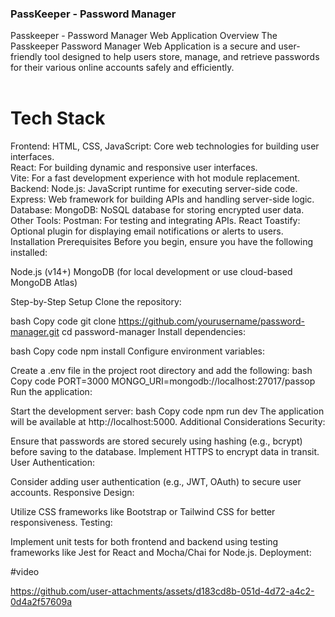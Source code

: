 ### PassKeeper - Password Manager

Passkeeper - Password Manager Web Application
Overview
The Passkeeper Password Manager Web Application is a secure and user-friendly tool designed to help users store, manage, and retrieve passwords for their various online accounts safely and efficiently.
<br> <br>
# Tech Stack
Frontend: HTML, CSS, JavaScript: Core web technologies for building user interfaces.
<br>
React: For building dynamic and responsive user interfaces.
<br>
Vite: For a fast development experience with hot module replacement.
<br>
Backend: Node.js: JavaScript runtime for executing server-side code.
<br>
Express: Web framework for building APIs and handling server-side logic.
<br>
Database: MongoDB: NoSQL database for storing encrypted user data.
<br>
Other Tools:
Postman: For testing and integrating APIs.
React Toastify: Optional plugin for displaying email notifications or alerts to users.
Installation Prerequisites
Before you begin, ensure you have the following installed:

Node.js (v14+)
MongoDB (for local development or use cloud-based MongoDB Atlas)

Step-by-Step Setup
Clone the repository:

bash
Copy code
git clone https://github.com/yourusername/password-manager.git
cd password-manager
Install dependencies:

bash
Copy code
npm install
Configure environment variables:

Create a .env file in the project root directory and add the following:
bash
Copy code
PORT=3000
MONGO_URI=mongodb://localhost:27017/passop
Run the application:

Start the development server:
bash
Copy code
npm run dev
The application will be available at http://localhost:5000.
Additional Considerations
Security:

Ensure that passwords are stored securely using hashing (e.g., bcrypt) before saving to the database.
Implement HTTPS to encrypt data in transit.
User Authentication:

Consider adding user authentication (e.g., JWT, OAuth) to secure user accounts.
Responsive Design:

Utilize CSS frameworks like Bootstrap or Tailwind CSS for better responsiveness.
Testing:

Implement unit tests for both frontend and backend using testing frameworks like Jest for React and Mocha/Chai for Node.js.
Deployment:

#video


https://github.com/user-attachments/assets/d183cd8b-051d-4d72-a4c2-0d4a2f57609a




